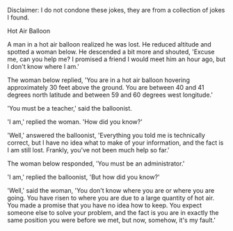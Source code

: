 Disclaimer: I do not condone these jokes, they are from a collection of jokes I found.

Hot Air Balloon

A man in a hot air balloon realized he was lost. He reduced altitude and spotted a woman below. He descended a bit more and shouted, 'Excuse me, can you help me? I promised a friend I would meet him an hour ago, but I don't know where I am.'

The woman below replied, 'You are in a hot air balloon hovering approximately 30 feet above the ground. You are between 40 and 41 degrees north latitude and between 59 and 60 degrees west longitude.'

'You must be a teacher,' said the balloonist.

'I am,' replied the woman. 'How did you know?'

'Well,' answered the balloonist, 'Everything you told me is technically correct, but I have no idea what to make of your information, and the fact is I am still lost. Frankly, you've not been much help so far.'

The woman below responded, 'You must be an administrator.'

'I am,' replied the balloonist, 'But how did you know?'

'Well,' said the woman, 'You don't know where you are or where you are going. You have risen to where you are due to a large quantity of hot air. You made a promise that you have no idea how to keep. You expect someone else to solve your problem, and the fact is you are in exactly the same position you were before we met, but now, somehow, it's my fault.'

